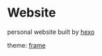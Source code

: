 # Website
personal website built by [hexo](https://hexo.io/)

theme: [frame](https://github.com/zoeingwingkei/frame)
